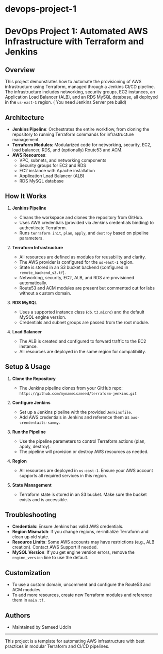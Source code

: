 # devops-project-1

# DevOps Project 1: Automated AWS Infrastructure with Terraform and Jenkins

## Overview
This project demonstrates how to automate the provisioning of AWS infrastructure using Terraform, managed through a Jenkins CI/CD pipeline. The infrastructure includes networking, security groups, EC2 instances, an Application Load Balancer (ALB), and an RDS MySQL database, all deployed in the `us-east-1` region. ( You need Jenkins Server pre build)

## Architecture
- **Jenkins Pipeline**: Orchestrates the entire workflow, from cloning the repository to running Terraform commands for infrastructure management.
- **Terraform Modules**: Modularized code for networking, security, EC2, load balancer, RDS, and (optionally) Route53 and ACM.
- **AWS Resources**:
  - VPC, subnets, and networking components
  - Security groups for EC2 and RDS
  - EC2 instance with Apache installation
  - Application Load Balancer (ALB)
  - RDS MySQL database

## How It Works
1. **Jenkins Pipeline**
   - Cleans the workspace and clones the repository from GitHub.
   - Uses AWS credentials (provided via Jenkins credentials binding) to authenticate Terraform.
   - Runs `terraform init`, `plan`, `apply`, and `destroy` based on pipeline parameters.

2. **Terraform Infrastructure**
   - All resources are defined as modules for reusability and clarity.
   - The AWS provider is configured for the `us-east-1` region.
   - State is stored in an S3 bucket backend (configured in `remote_backend_s3.tf`).
   - Networking, security, EC2, ALB, and RDS are provisioned automatically.
   - Route53 and ACM modules are present but commented out for labs without a custom domain.

3. **RDS MySQL**
   - Uses a supported instance class (`db.t3.micro`) and the default MySQL engine version.
   - Credentials and subnet groups are passed from the root module.

4. **Load Balancer**
   - The ALB is created and configured to forward traffic to the EC2 instance.
   - All resources are deployed in the same region for compatibility.

## Setup & Usage
1. **Clone the Repository**
   - The Jenkins pipeline clones from your GitHub repo: `https://github.com/mynameisameed/terraform-jenkins.git`

2. **Configure Jenkins**
   - Set up a Jenkins pipeline with the provided `Jenkinsfile`.
   - Add AWS credentials in Jenkins and reference them as `aws-crendentails-sammy`.

3. **Run the Pipeline**
   - Use the pipeline parameters to control Terraform actions (plan, apply, destroy).
   - The pipeline will provision or destroy AWS resources as needed.

4. **Region**
   - All resources are deployed in `us-east-1`. Ensure your AWS account supports all required services in this region.

5. **State Management**
   - Terraform state is stored in an S3 bucket. Make sure the bucket exists and is accessible.

## Troubleshooting
- **Credentials**: Ensure Jenkins has valid AWS credentials.
- **Region Mismatch**: If you change regions, re-initialize Terraform and clean up old state.
- **Resource Limits**: Some AWS accounts may have restrictions (e.g., ALB creation). Contact AWS Support if needed.
- **MySQL Version**: If you get engine version errors, remove the `engine_version` line to use the default.

## Customization
- To use a custom domain, uncomment and configure the Route53 and ACM modules.
- To add more resources, create new Terraform modules and reference them in `main.tf`.

## Authors
- Maintained by Sameed Uddin

---
This project is a template for automating AWS infrastructure with best practices in modular Terraform and CI/CD pipelines.